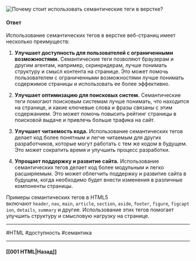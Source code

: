 ![Почему стоит использовать семантические теги в верстке?](https://youtu.be/3NGkctg4lsE?t=229)

#### Ответ

Использование семантических тегов в верстке веб-страниц имеет несколько преимуществ:

1. **Улучшает доступность для пользователей с ограниченными возможностями.** Семантические теги позволяют браузерам и другим агентам, например, скринридерам, лучше понимать структуру и смысл контента на странице. Это может помочь пользователем с ограниченными возможностями лучше понимать содержимое страницы и использовать ее более эффективно.
    
2. **Улучшает оптимизацию для поисковых систем.** Семантические теги помогают поисковым системам лучше понимать, что находится на странице, и какие ключевые слова и фразы связаны с этим содержанием. Это может помочь повысить рейтинг страницы в поисковой выдаче и привлечь больше трафика на сайт.
    
3. **Улучшает читаемость кода.** Использование семантических тегов делает код более понятным и легче читаемым для других разработчиков, которые могут работать с тем же кодом в будущем. Это может сократить время и улучшить процесс разработки.
    
4. **Упрощает поддержку и развитие сайта.** Использование семантических тегов делает код более модульным и легко расширяемым. Это может облегчить поддержку и развитие сайта в будущем, когда необходимо будет внести изменения в различные компоненты страницы.
    

Примеры семантических тегов в HTML5 включают `header`, `nav`, `main`, `article`, `section`, `aside`, `footer`, `figure`, `figcaption`, `details`, `summary` и другие. Использование этих тегов помогает улучшить структуру и смысловую нагрузку на странице.

___
#HTML #доступность #семантика 

___

#### [[001 HTML|Назад]]